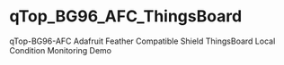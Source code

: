# qTop_BG96_AFC_ThingsBoard
 qTop-BG96-AFC Adafruit Feather Compatible Shield ThingsBoard Local Condition Monitoring Demo

